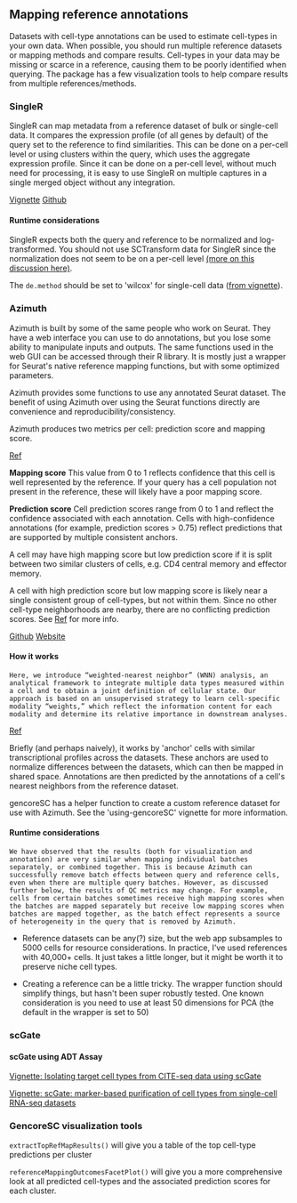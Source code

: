 ## Mapping reference annotations

Datasets with cell-type annotations can be used to estimate cell-types in your
own data. When possible, you should run multiple reference datasets or mapping methods
and compare results. Cell-types in your data may be missing or scarce in a reference,
causing them to be poorly identified when querying. The package has a few
visualization tools to help compare results from multiple references/methods.

### SingleR

SingleR can map metadata from a reference dataset of bulk or single-cell data.
It compares the expression profile (of all genes by default) of the query set to
the reference to find similarities. This can be done on a per-cell level or
using clusters within the query, which uses the aggregate expression profile. 
Since it can be done on a per-cell level, without much need for processing,
it is easy to use SingleR on multiple captures in a single merged object 
without any integration.

[Vignette](https://bioconductor.org/packages/release/bioc/vignettes/SingleR/inst/doc/SingleR.html)
[Github](https://github.com/dviraran/SingleR)

#### Runtime considerations

SingleR expects both the query and reference to be normalized and log-transformed.
You should not use SCTransform data for SingleR since the normalization does 
not seem to be on a per-cell level [(more on this discussion here)](https://github.com/immunogenomics/harmony/issues/41).

The `de.method` should be set to 'wilcox' for single-cell data ([from vignette](https://bioconductor.org/packages/release/bioc/vignettes/SingleR/inst/doc/SingleR.html)).

### Azimuth

Azimuth is built by some of the same people who work on Seurat. They have a web
interface you can use to do annotations, but you lose some ability to manipulate
inputs and outputs. The same functions used in the web GUI can be accessed through
their R library. It is mostly just a wrapper for Seurat's native reference mapping
functions, but with some optimized parameters. 

Azimuth provides some functions to use any annotated Seurat dataset. The benefit
of using Azimuth over using the Seurat functions directly are convenience and 
reproducibility/consistency. 

Azimuth produces two metrics per cell: prediction score and mapping score. 

[Ref](https://azimuth.hubmapconsortium.org/#Mapping%20QC)

**Mapping score** This value from 0 to 1 reflects confidence that this cell is well represented by the reference.
If your query has a cell population not present in the reference, these will likely
have a poor mapping score. 

**Prediction score** Cell prediction scores range from 0 to 1 and reflect the confidence associated with each annotation. Cells with high-confidence annotations (for example, prediction scores > 0.75) reflect predictions that are supported by multiple consistent anchors. 

A cell may have high mapping score but low prediction score if it is split between
two similar clusters of cells, e.g. CD4 central memory and effector memory. 

A cell with high prediction score but low mapping score is likely near a single 
consistent group of cell-types, but not within them. Since no other cell-type neighborhoods
are nearby, there are no conflicting prediction scores. See [Ref](https://azimuth.hubmapconsortium.org/#Mapping%20QC) for more info. 

[Github](https://satijalab.github.io/azimuth/index.html)
[Website](https://azimuth.hubmapconsortium.org/)

#### How it works

```
Here, we introduce “weighted-nearest neighbor” (WNN) analysis, an analytical framework to integrate multiple data types measured within a cell and to obtain a joint definition of cellular state. Our approach is based on an unsupervised strategy to learn cell-specific modality “weights,” which reflect the information content for each modality and determine its relative importance in downstream analyses. 
```
[Ref](https://www.cell.com/cell/fulltext/S0092-8674(21)00583-3)

Briefly (and perhaps naively), it works by 'anchor' cells with similar transcriptional profiles
across the datasets. These anchors are used to normalize differences between the
datasets, which can then be mapped in shared space. Annotations are then predicted
by the annotations of a cell's nearest neighbors from the reference dataset. 

gencoreSC has a helper function to create a custom reference dataset for use
with Azimuth. See the 'using-gencoreSC' vignette for more information.

#### Runtime considerations

```
We have observed that the results (both for visualization and annotation) are very similar when mapping individual batches separately, or combined together. This is because Azimuth can successfully remove batch effects between query and reference cells, even when there are multiple query batches. However, as discussed further below, the results of QC metrics may change. For example, cells from certain batches sometimes receive high mapping scores when the batches are mapped separately but receive low mapping scores when batches are mapped together, as the batch effect represents a source of heterogeneity in the query that is removed by Azimuth.
```

* Reference datasets can be any(?) size, but the web app subsamples to 5000 cells
for resource considerations. In practice, I've used references with 40,000+ cells.
It just takes a little longer, but it might be worth it to preserve niche cell types.

* Creating a reference can be a little tricky. The wrapper function should 
simplify things, but hasn't been super robustly tested. One known consideration
is you need to use at least 50 dimensions for PCA (the default in the wrapper is 
set to 50)

### scGate
#### scGate using ADT Assay

[Vignette: Isolating target cell types from CITE-seq data using scGate](https://carmonalab.github.io/scGate.demo/scGate.CITE-seq.html)

[Vignette: scGate: marker-based purification of cell types from single-cell RNA-seq datasets](https://carmonalab.github.io/scGate.demo/)

### GencoreSC visualization tools

`extractTopRefMapResults()` will give you a table of the top cell-type predictions
per cluster

`referenceMappingOutcomesFacetPlot()` will give you a more comprehensive look at
all predicted cell-types and the associated prediction scores for each cluster.
